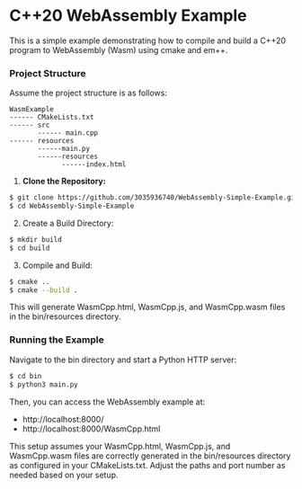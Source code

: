 # C++20 WebAssembly Example

This is a simple example demonstrating how to compile and build a C++20 program to WebAssembly (Wasm) using cmake and em++.

### Project Structure

Assume the project structure is as follows:

<pre><code>WasmExample
------ CMakeLists.txt  
------ src  
       ------ main.cpp  
------ resources  
       ------main.py  
       ------resources  
             ------index.html  
</code></pre>

1. **Clone the Repository:**  
 ```bash
$ git clone https://github.com/3035936740/WebAssembly-Simple-Example.git
$ cd WebAssembly-Simple-Example
```  

2. Create a Build Directory:  
 ```bash
$ mkdir build
$ cd build
```  

3. Compile and Build:  
 ```bash
$ cmake ..
$ cmake --build .
```  
This will generate WasmCpp.html, WasmCpp.js, and WasmCpp.wasm files in the bin/resources directory.

### Running the Example
Navigate to the bin directory and start a Python HTTP server:
 ```bash
$ cd bin
$ python3 main.py
```  
Then, you can access the WebAssembly example at:  
* http://localhost:8000/
* http://localhost:8000/WasmCpp.html

This setup assumes your WasmCpp.html, WasmCpp.js, and WasmCpp.wasm files are correctly generated in the bin/resources directory as configured in your CMakeLists.txt. Adjust the paths and port number as needed based on your setup.
